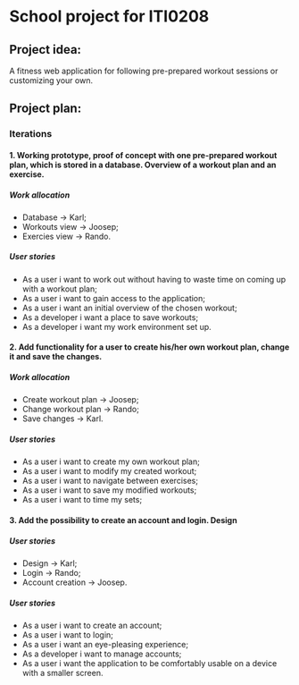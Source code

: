 # School project for ITI0208


## Project idea:
A fitness web application for following pre-prepared workout sessions or customizing your own.


## Project plan:

### Iterations

#### 1. Working prototype, proof of concept with one pre-prepared workout plan, which is stored in a database. Overview of a workout plan and an exercise.

##### Work allocation
- Database -> Karl;
- Workouts view -> Joosep;
- Exercies view -> Rando.

##### User stories
- As a user i want to work out without having to waste time on coming up with a workout plan;
- As a user i want to gain access to the application;
- As a user i want an initial overview of the chosen workout;
- As a developer i want a place to save workouts;
- As a developer i want my work environment set up. 

#### 2. Add functionality for a user to create his/her own workout plan, change it and save the changes.

##### Work allocation
- Create workout plan -> Joosep;
- Change workout plan -> Rando;
- Save changes -> Karl.

##### User stories
- As a user i want to create my own workout plan;
- As a user i want to modify my created workout;
- As a user i want to navigate between exercises;
- As a user i want to save my modified workouts;
- As a user i want to time my sets;

#### 3. Add the possibility to create an account and login. Design

##### User stories
- Design -> Karl;
- Login -> Rando;
- Account creation -> Joosep.

##### User stories
- As a user i want to create an account;
- As a user i want to login;
- As a user i want an eye-pleasing experience;
- As a developer i want to manage accounts;
- As a user i want the application to be comfortably usable on a device with a smaller screen.
